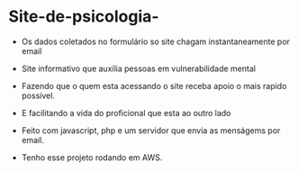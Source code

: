 ﻿#  Site-de-psicologia-
 * Os dados coletados no formulário so site chagam instantaneamente  por email 
 
* Site informativo que auxilia pessoas em vulnerabilidade mental

* Fazendo que o quem esta acessando o site receba apoio o mais rapido possível.

* E facilitando a vida do proficional que esta ao outro lado

* Feito com javascript, php e um servidor que envia as menságems por email. 

* Tenho esse projeto rodando em AWS.
